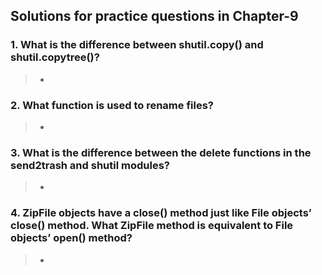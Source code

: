 ## Solutions for practice questions in Chapter-9
### 1. What is the difference between shutil.copy() and shutil.copytree()?
> - 
### 2. What function is used to rename files?
> - 
### 3. What is the difference between the delete functions in the send2trash and shutil modules?
> - 
### 4. ZipFile objects have a close() method just like File objects’ close() method. What ZipFile method is equivalent to File objects’ open() method?
> - 